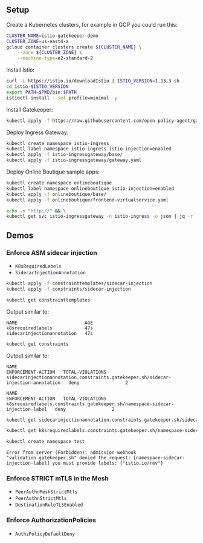 ## Setup

Create a Kubernetes clusters, for example in GCP you could run this:
```bash
CLUSTER_NAME=istio-gatekeeper-demo
CLUSTER_ZONE=us-east4-a
gcloud container clusters create ${CLUSTER_NAME} \
    --zone ${CLUSTER_ZONE} \
    --machine-type=e2-standard-2
```

Install Istio:
```bash
curl -L https://istio.io/downloadIstio | ISTIO_VERSION=1.13.3 sh -
cd istio-$ISTIO_VERSION
export PATH=$PWD/bin:$PATH
istioctl install --set profile=minimal -y
```

Install Gatekeeper:
```bash
kubectl apply -f https://raw.githubusercontent.com/open-policy-agent/gatekeeper/release-3.8/deploy/gatekeeper.yaml
```

Deploy Ingress Gateway:
```bash
kubectl create namespace istio-ingress
kubectl label namespace istio-ingress istio-injection=enabled
kubectl apply -f istio-ingressgateway/base/
kubectl apply -f istio-ingressgateway/gateway.yaml
```

Deploy Online Boutique sample apps:
```bash
kubectl create namespace onlineboutique
kubectl label namespace onlineboutique istio-injection=enabled
kubectl apply -f onlineboutique/base/
kubectl apply -f onlineboutique/frontend-virtualservice.yaml
```

```bash
echo -n "http://" && \
kubectl get svc istio-ingressgateway -n istio-ingress -o json | jq -r '.status.loadBalancer.ingress[0].ip'
```

## Demos

### Enforce ASM sidecar injection

- `K8sRequiredLabels`
- `SidecarInjectionAnnotation`

```bash
kubectl apply -f constrainttemplates/sidecar-injection
kubectl apply -f constraints/sidecar-injection
```

```bash
kubectl get constrainttemplates
```

Output similar to:
```output
NAME                         AGE
k8srequiredlabels            47s
sidecarinjectionannotation   47s
```

```bash
kubectl get constraints
```

Output similar to:
```output
NAME                                                                                ENFORCEMENT-ACTION   TOTAL-VIOLATIONS
sidecarinjectionannotation.constraints.gatekeeper.sh/sidecar-injection-annotation   deny                 2

NAME                                                                            ENFORCEMENT-ACTION   TOTAL-VIOLATIONS
k8srequiredlabels.constraints.gatekeeper.sh/namespace-sidecar-injection-label   deny                 2
```

```bash
kubectl get sidecarinjectionannotation.constraints.gatekeeper.sh/sidecar-injection-annotation -ojsonpath='{.status.violations}' | jq
```

```bash
kubectl get k8srequiredlabels.constraints.gatekeeper.sh/namespace-sidecar-injection-label -ojsonpath='{.status.violations}' | jq
```

```bash
kubectl create namespace test
```

```output
Error from server (Forbidden): admission webhook "validation.gatekeeper.sh" denied the request: [namespace-sidecar-injection-label] you must provide labels: {"istio.io/rev"}
```

### Enforce STRICT mTLS in the Mesh

- `PeerAuthnMeshStrictMtls`
- `PeerAuthnStrictMtls`
- `DestinationRuleTLSEnabled`

### Enforce AuthorizationPolicies

- `AuthzPolicyDefaultDeny`